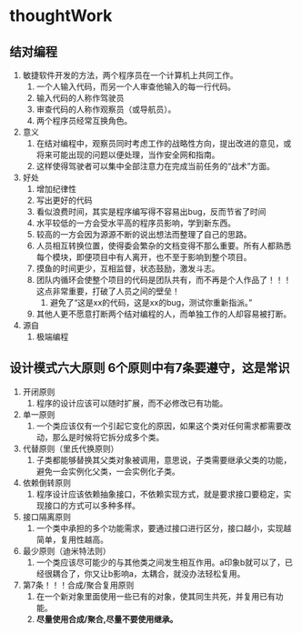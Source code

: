 # thoughtWork

## 结对编程

1. 敏捷软件开发的方法，两个程序员在一个计算机上共同工作。
    1. 一个人输入代码，而另一个人审查他输入的每一行代码。
    1. 输入代码的人称作驾驶员
    1. 审查代码的人称作观察员（或导航员）。
    1. 两个程序员经常互换角色。
1. 意义
    1. 在结对编程中，观察员同时考虑工作的战略性方向，提出改进的意见，或将来可能出现的问题以便处理，当作安全网和指南。
    1. 这样使得驾驶者可以集中全部注意力在完成当前任务的“战术”方面。
1. 好处
    1. 增加纪律性
    1. 写出更好的代码
    1. 看似浪费时间，其实是程序编写得不容易出bug，反而节省了时间
    1. 水平较低的一方会受水平高的程序员影响，学到新东西。
    1. 较高的一方会因为源源不断的说出想法而整理了自己的思路。
    1. 人员相互转换位置，使得委会繁杂的文档变得不那么重要。所有人都熟悉每个模块，即便项目中有人离开，也不至于影响到整个项目。
    1. 摸鱼的时间更少，互相监督，状态鼓励，激发斗志。
    1. 团队内循环会使整个项目的代码是团队共有，而不再是个人作品了！！！这点非常重要，打破了人员之间的壁垒！
        1. 避免了“这是xx的代码，这是xx的bug，测试你重新指派。”
    1. 其他人更不愿意打断两个结对编程的人，而单独工作的人却容易被打断。
1. 源自
    1. 极端编程

## 设计模式六大原则 6个原则中有7条要遵守，这是常识

1. 开闭原则
    1. 程序的设计应该可以随时扩展，而不必修改已有功能。
1. 单一原则
    1. 一个类应该仅有一个引起它变化的原因，如果这个类对任何需求都需要改动，那么是时候将它拆分成多个类。
1. 代替原则（里氏代换原则）
    1. 子类都能够替换其父类对象被调用，意思说，子类需要继承父类的功能，避免一会实例化父类，一会实例化子类。
1. 依赖倒转原则
    1. 程序设计应该依赖抽象接口，不依赖实现方式，就是要求接口要稳定，实现接口的方式可以多种多样。
1. 接口隔离原则
    1. 一个类中承担的多个功能需求，要通过接口进行区分，接口越小，实现越简单，复用性越高。
1. 最少原则（迪米特法则）
    1. 一个类应该尽可能少的与其他类之间发生相互作用。a印象b就可以了，已经很耦合了，你又让b影响a，太耦合，就没办法轻松复用。
1. 第7条！！！合成/聚合复用原则
    1. 在一个新对象里面使用一些已有的对象，使其同生共死，并复用已有功能。
    1. **尽量使用合成/聚合,尽量不要使用继承。**
